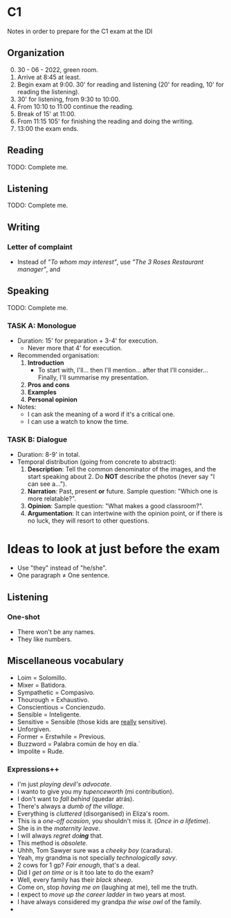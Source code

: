# C1
Notes in order to prepare for the C1 exam at the IDI

## Organization
0. 30 - 06 - 2022, green room.
1. Arrive at 8:45 at least.
2. Begin exam at 9:00. 30' for reading and listening (20' for reading, 10' for reading the listening).
3. 30' for listening, from 9:30 to 10:00.
4. From 10:10 to 11:00 continue the reading.
5. Break of 15' at 11:00.
6. From 11:15 105' for finishing the reading and doing the writing.
7. 13:00 the exam ends.

## Reading
TODO: Complete me.

## Listening
TODO: Complete me.

## Writing

### Letter of complaint
- Instead of *"To whom may interest"*, use *"The 3 Roses Restaurant manager"*, and 

## Speaking
TODO: Complete me.

### TASK A: Monologue
* Duration: 15' for preparation + 3-4' for execution.
    - Never more that 4' for execution.
* Recommended organisation:
    1. **Introduction**
        - To start with, I'll... then I'll mention... after that I'll consider... Finally, I'll summarise my presentation.
    2. **Pros and cons**
    3. **Examples**
    4. **Personal opinion**
* Notes:
    - I can ask the meaning of a word if it's a critical one.
    - I can use a watch to know the time.

### TASK B: Dialogue
* Duration: 8-9' in total.
* Temporal distribution (going from concrete to abstract):
    1. **Description**: Tell the common denominator of the images, and the start speaking about 2. Do **NOT** describe the photos (never say "I can see a...").
    2. **Narration**: Past, present **or** future. Sample question: "Which one is more relatable?".
    3. **Opinion**: Sample question: "What makes a good classroom?".
    4. **Argumentation**: It can intertwine with the opinion point, or if there is no luck, they will resort to other questions.

# Ideas to look at just before the exam
- Use "they" instead of "he/she".
- One paragraph $\neq$ One sentence.

## Listening
### One-shot
- There won't be any names.
- They like numbers.

## Miscellaneous vocabulary
- Loim = Solomillo.
- Mixer = Batidora.
- Sympathetic = Compasivo.
- Thourough = Exhaustivo.
- Conscientious = Concienzudo.
- Sensible = Inteligente.
- Sensitive = Sensible (those kids are <u>really</u> sensitive).
- Unforgiven.
- Former = Erstwhile = Previous.
- Buzzword = Palabra común de hoy en día.´
- Impolite = Rude.

### Expressions++
- I'm just *playing devil's advocate*.
- I wanto to give you my *tupenceworth* (mi contribution).
- I don't want to *fall behind* (quedar atrás).
- There's always a *dumb of the village*.
- Everything is *cluttered* (disorganised) in Eliza's room. 
- This is a *one-off ocasion*, you shouldn't miss it. (*Once in a lifetime*).
- She is in the *maternity leave*.
- I will always *regret do**ing*** that.
- This method is *obsolete*.
- Uhhh, Tom Sawyer sure was a *cheeky boy* (caradura).
- Yeah, my grandma is not specially *technologically savy*.
- 2 cows for 1 gp? *Fair enough*, that's a deal.
- Did I *get on time* or is it too late to do the exam?
- Well, every family has their *black sheep*.
- Come on, stop *having me on* (laughing at me), tell me the truth.
- I expect to *move up the career ladder* in two years at most.
- I have always considered my grandpa *the wise owl* of the family.
- 

